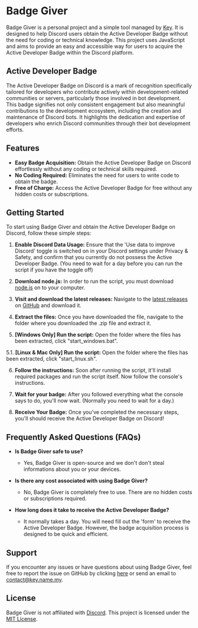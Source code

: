 # Badge Giver

Badge Giver is a personal project and a simple tool managed by [Key](https://github.com/ykitzkey). It is designed to help Discord users obtain the Active Developer Badge without the need for coding or technical knowledge. This project uses JavaScript and aims to provide an easy and accessible way for users to acquire the Active Developer Badge within the Discord platform.

## Active Developer Badge

The Active Developer Badge on Discord is a mark of recognition specifically tailored for developers who contribute actively within development-related communities or servers, particularly those involved in bot development. This badge signifies not only consistent engagement but also meaningful contributions to the development ecosystem, including the creation and maintenance of Discord bots. It highlights the dedication and expertise of developers who enrich Discord communities through their bot development efforts.

## Features

- **Easy Badge Acquisition:** Obtain the Active Developer Badge on Discord effortlessly without any coding or technical skills required.
- **No Coding Required:** Eliminates the need for users to write code to obtain the badge.
- **Free of Charge:** Access the Active Developer Badge for free without any hidden costs or subscriptions.

## Getting Started

To start using Badge Giver and obtain the Active Developer Badge on Discord, follow these simple steps:

1. **Enable Discord Data Usage:** Ensure that the 'Use data to improve Discord' toggle is switched on in your Discord settings under Privacy & Safety, and confirm that you currently do not possess the Active Developer Badge. (You need to wait for a day before you can run the script if you have the toggle off)

2. **Download node.js:** In order to run the script, you must download [node.js](https://nodejs.org/en/download/) on to your computer.

3. **Visit and download the latest releases:** Navigate to the [latest releases](https://github.com/ykitzkey/BadgeGiver/releases/latest) on [GitHub](https://github.com) and download it.

4. **Extract the files:** Once you have downloaded the file, navigate to the folder where you downloaded the .zip file and extract it.

5. **[Windows Only] Run the script:** Open the folder where the files has been extracted, click "start_windows.bat".

5.1. **[Linux & Mac Only] Run the script:** Open the folder where the files has been extracted, click "start_linux.sh".

6. **Follow the instructions:** Soon after running the script, it'll install required packages and run the script itself. Now follow the console's instructions.

7. **Wait for your badge:** After you followed everything what the console says to do, you'll now wait. (Normally you need to wait for a day.)

8. **Receive Your Badge:** Once you've completed the necessary steps, you'll should receive the Active Developer Badge on Discord!

## Frequently Asked Questions (FAQs)

- **Is Badge Giver safe to use?**
  - Yes, Badge Giver is open-source and we don't don't steal informations about you or your devices.

- **Is there any cost associated with using Badge Giver?**
  - No, Badge Giver is completely free to use. There are no hidden costs or subscriptions required.

- **How long does it take to receive the Active Developer Badge?**
  - It normally takes a day. You will need fill out the 'form' to receive the Active Developer Badge. However, the badge acquisition process is designed to be quick and efficient.

## Support

If you encounter any issues or have questions about using Badge Giver, feel free to report the issue on GitHub by clicking [here](https://github.com/ykitzkey/BadgeGiver/issues/new?assignees=ItzKeyYT&labels=bug&projects=&template=bug_report.md&title=%5BBUG%5D) or send an email to [contact@key.name.my](mailto:contact@key.name.my).

## License

Badge Giver is not affiliated with [Discord](https://discord.com). This project is licensed under the [MIT License](https://opensource.org/license/MIT).

